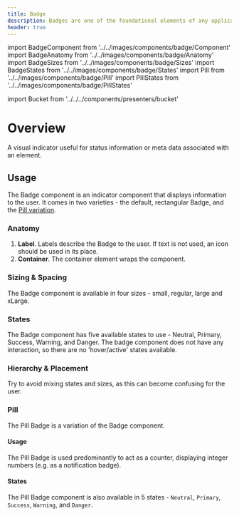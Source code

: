 ```yaml
---
title: Badge
description: Badges are one of the foundational elements of any application.
header: true
---
```


import BadgeComponent from '../../images/components/badge/Component'
import BadgeAnatomy from '../../images/components/badge/Anatomy'
import BadgeSizes from '../../images/components/badge/Sizes'
import BadgeStates from '../../images/components/badge/States'
import Pill from '../../images/components/badge/Pill'
import PillStates from '../../images/components/badge/PillStates'

import Bucket from '../../../components/presenters/bucket'

<div className="bucket__container">
  <Bucket type="sketch" url="https://docs.royalnavy.io/design-system.sketch" />
  <Bucket type="storybook" url="https://storybook.royalnavy.io/?path=/docs/badge--default" />
</div>

# Overview
A visual indicator useful for status information or meta data associated with an element.
<BadgeComponent />

## Usage

The Badge component is an indicator component that displays information to the user. It comes in two varieties - the default, rectangular Badge, and the [Pill variation](#pill).

### Anatomy
<BadgeAnatomy />

1. **Label**. Labels describe the Badge to the user. If text is not used, an icon should be used in its place.
2. **Container**. The container element wraps the component.

### Sizing & Spacing
<BadgeSizes />

The Badge component is available in four sizes - small, regular, large and xLarge.

### States 
<BadgeStates />

The Badge component has five available states to use - Neutral, Primary, Success, Warning, and Danger. The badge component does not have any interaction, so there are no 'hover/active' states available.

### Hierarchy & Placement
Try to avoid mixing states and sizes, as this can become confusing for the user.

### Pill
<Pill />

The Pill Badge is a variation of the Badge component.

#### Usage
The Pill Badge is used predominantly to act as a counter, displaying integer numbers (e.g. as a notification badge).

#### States
<PillStates />

The Pill Badge component is also available in 5 states - `Neutral`, `Primary`, `Success`, `Warning`, and `Danger`.
